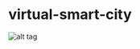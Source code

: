 # virtual-smart-city

![alt tag](https://financialtribune.com/sites/default/files/field/image/ordi/11_1_Smart%20City%20-%20brief%20-%201%20-%2046-ED.png)
